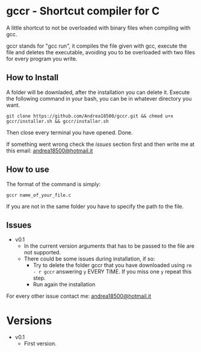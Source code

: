 # gccr - Shortcut compiler for C
A little shortcut to not be overloaded with binary files when compiling with gcc.

gccr stands for "gcc run", it compiles the file given with gcc, execute the file and deletes the executable, avoiding you to be overloaded with two files for every program you write.

## How to Install
A folder will be downladed, after the installation you can delete it.
Execute the following command in your bash, you can be in whatever directory you want.
```
git clone https://github.com/Andrea18500/gccr.git && chmod u+x gccr/installer.sh && gccr/installer.sh
```
Then close every terminal you have opened.
Done.

If something went wrong check the *issues* section first and then write me at this email: andrea18500@hotmail.it

## How to use
The format of the command is simply:
```
gccr name_of_your_file.c
```
If you are not in the same folder you have to specify the path to the file.

## Issues
- v0.1
  - In the current version arguments that has to be passed to the file are not   supported.
  - There could be some issues during installation, if so:
    - Try to delete the folder gccr that you have downloaded using ```rm - r gccr``` answering ```y``` EVERY TIME. If you miss one ```y``` repeat this step.
    - Run again the installation

For every other issue contact me: andrea18500@hotmail.it

# Versions
- v0.1
  - First version.
